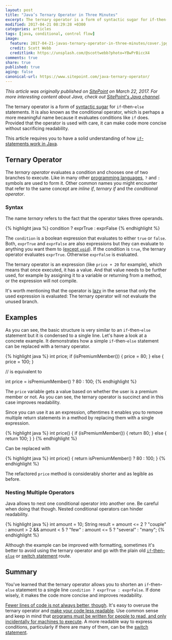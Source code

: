 ```yaml
---
layout: post
title: "Java’s Ternary Operator in Three Minutes"
excerpt: The ternary operator is a form of syntactic sugar for if-then-else statements. It is also known as the conditional operator, which is perhaps a more meaningful name because it evaluates conditions like if does.
modified: 2017-04-21 08:29:28 +0300
categories: articles
tags: [java, conditional, control flow]
image:
  feature: 2017-04-21-javas-ternary-operator-in-three-minutes/cover.jpg
  credit: Scott Webb
  creditlink: https://unsplash.com/@scottwebb?photo=YBwPrBiccX4
comments: true
share: true
published: true
aging: false
canonical-url: https://www.sitepoint.com/java-ternary-operator/
---
```

*This article was originally published on [SitePoint](https://www.sitepoint.com/java-ternary-operator/) on March 22, 2017. For more interesting content about Java, check out [SitePoint's Java channel](https://www.sitepoint.com/java/ "Java channel at SitePoint").*

The ternary operator is a form of [syntactic sugar](https://en.wikipedia.org/wiki/Syntactic_sugar "Syntactic Sugar") for `if`-then-`else` statements.
It is also known as the conditional operator, which is perhaps a more meaningful name because it evaluates conditions like `if` does.
Provided that the operator is used with care, it can make code more concise without sacrificing readability.

This article requires you to have a solid understanding of how [`if`-statements work in Java](https://www.sitepoint.com/javas-if-statement-tutorial/ "Java’s If Statement in Five Minutes").

## Ternary Operator

The _ternary operator_ evaluates a condition and chooses one of two branches to execute.
Like in many other [programming languages](https://en.wikipedia.org/wiki/%3F: "Ternary Operators - ?:"), `?` and `:` symbols are used to form it.
Other common names you might encounter that refer to the same concept are _inline if_, _ternary if_ and the _conditional operator_.

### Syntax

The name *ternary* refers to the fact that the operator takes three operands.

{% highlight java %}
condition ? exprTrue : exprFalse
{% endhighlight %}

The `condition` is a boolean expression that evaluates to either `true` or `false`.
Both, `exprTrue` and `exprFalse` are also expressions but they can evaluate to anything you want them to ([except `void`](https://docs.oracle.com/javase/specs/jls/se7/html/jls-15.html#jls-15.25)).
If the condition is `true`, the ternary operator evaluates `exprTrue`.
Otherwise `exprFalse` is evaluated.

The ternary operator is an expression (like `price + 20` for example), which means that once executed, it has a value.
And that value needs to be further used, for example by assigning it to a variable or returning from a method, or the expression will not compile.

It's worth mentioning that the operator is [lazy](https://www.sitepoint.com/java-in-praise-of-laziness/) in the sense that only the used expression is evaluated:
The ternary operator will not evaluate the unused branch.

## Examples

As you can see, the basic structure is very similar to an `if`-then-`else` statement but it is condensed to a single line.
Let's have a look at a concrete example.
It demonstrates how a simple `if`-then-`else` statement can be replaced with a ternary operator.

{% highlight java %}
int price;
if (isPremiumMember()) {
    price = 80;
}
else {
    price = 100;
}

// is equivalent to

int price = isPremiumMember() ? 80 : 100;
{% endhighlight %}

The `price` variable gets a value based on whether the user is a premium member or not.
As you can see, the ternary operator is succinct and in this case improves readability.

Since you can use it as an expression, oftentimes it enables you to remove multiple return statements in a method by replacing them with a single expression.

{% highlight java %}
int price() {
    if (isPremiumMember()) {
        return 80;
    }
    else {
        return 100;
    }
}
{% endhighlight %}

Can be replaced with

{% highlight java %}
int price() {
    return isPremiumMember() ? 80 : 100;
}
{% endhighlight %}

The refactored `price` method is considerably shorter and as legible as before.

### Nesting Multiple Operators

Java allows to nest one conditional operator into another one.
Be careful when doing that though.
Nested conditional operators can hinder readability.

{% highlight java %}
int amount = 10;
String result = amount <= 2 ? "couple" : amount > 2 && amount < 5 ? "few" : amount <= 5 ? "several" : "many";
{% endhighlight %}

Although the example can be improved with formatting, sometimes it's better to avoid using the ternary operator and go with the plain old [`if`-then-`else`](https://www.sitepoint.com/javas-if-statement-tutorial/ "Java’s If Statement in Five Minutes") or [switch statement](https://www.sitepoint.com/javas-switch-statement/ "Java’s Switch Statement in Three Minutes") route.

## Summary

You've learned that the ternary operator allows you to shorten an `if`-then-`else` statement to a single line `condition ? exprTrue : exprFalse`.
If done wisely, it makes the code more concise and improves readability.

[Fewer lines of code is not always better, though](http://softwareengineering.stackexchange.com/a/203686).
It's easy to overuse the ternary operator and [make your code less readable](http://softwareengineering.stackexchange.com/a/28315).
Use common sense and keep in mind that [programs must be written for people to read, and only incidentally for machines to execute](https://www.goodreads.com/quotes/9168-programs-must-be-written-for-people-to-read-and-only "Harold Abelson, Structure and Interpretation of Computer Programs").
A more readable way to express conditions, particularly if there are many of them, can be the [switch statement](https://www.sitepoint.com/javas-switch-statement/ "Java’s Switch Statement in Three Minutes").
